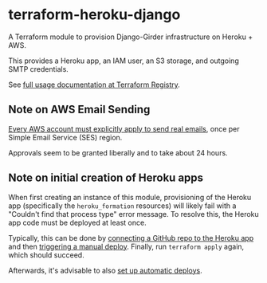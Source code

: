 # terraform-heroku-django
A Terraform module to provision Django-Girder infrastructure on Heroku + AWS.

This provides a Heroku app, an IAM user, an S3 storage, and outgoing SMTP credentials.

See [full usage documentation at Terraform Registry](https://registry.terraform.io/modules/girder/django/heroku).

## Note on AWS Email Sending
[Every AWS account must explicitly apply to send real emails](https://docs.aws.amazon.com/ses/latest/DeveloperGuide/request-production-access.html),
once per Simple Email Service (SES) region.

Approvals seem to be granted liberally and to take about 24 hours.

## Note on initial creation of Heroku apps
When first creating an instance of this module, provisioning of the Heroku app
(specifically the `heroku_formation` resources) will likely fail with a
"Couldn't find that process type" error message. To resolve this, the Heroku app
code must be deployed at least once.

Typically, this can be done by
[connecting a GitHub repo to the Heroku app](https://devcenter.heroku.com/articles/github-integration#enabling-github-integration)
and then
[triggering a manual deploy](https://devcenter.heroku.com/articles/github-integration#manual-deploys).
Finally, run `terraform apply` again, which should succeed.

Afterwards, it's advisable to also
[set up automatic deploys](https://devcenter.heroku.com/articles/github-integration#automatic-deploys).
